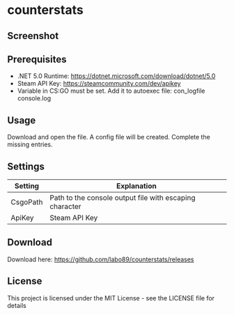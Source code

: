 # counterstats

## Screenshot

## Prerequisites
- .NET 5.0 Runtime: https://dotnet.microsoft.com/download/dotnet/5.0
- Steam API Key: https://steamcommunity.com/dev/apikey
- Variable in CS:GO must be set. Add it to autoexec file: con_logfile console.log

## Usage
Download and open the file. A config file will be created. Complete the missing entries.

## Settings
Setting | Explanation
------------ | -------------
CsgoPath | Path to the console output file with escaping character
ApiKey | Steam API Key

## Download
Download here: https://github.com/labo89/counterstats/releases

## License
This project is licensed under the MIT License - see the LICENSE file for details
